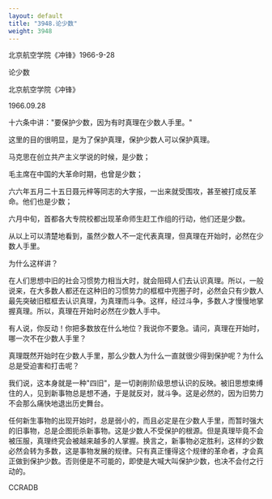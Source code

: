 ```yaml
---
layout: default
title: "3948.论少数"
weight: 3948
---
```


北京航空学院《冲锋》1966-9-28

论少数

北京航空学院《冲锋》

1966.09.28

十六条中讲："要保护少数，因为有时真理在少数人手里。"

这里的目的很明显，是为了保护真理，保护少数人可以保护真理。

马克思在创立共产主义学说的时候，是少数；

毛主席在中国的大革命时期，也曾是少数；

六六年五月二十五日聂元梓等同志的大字报，一出来就受围攻，甚至被打成反革命。他们也是少数；

六月中旬，首都各大专院校都出现革命师生赶工作组的行动，他们还是少数。

从以上可以清楚地看到，虽然少数人不一定代表真理，但真理在开始时，必然在少数人手里。

为什么这样讲？

在人们思想中旧的社会习惯势力相当大时，就会阻碍人们去认识真理。所以，一般说来，在大多数人都还在这种旧的习惯势力的框框中兜圈子时，必然会只有少数人最先突破旧框框去认识真理，为真理而斗争。这样，经过斗争，多数人才慢慢地掌握真理。所以，真理在开始时必然在少数人手中。

有人说，你反动！你把多数放在什么地位？我说你不要急。请问，真理在开始时，哪一次不在少数人手里？

真理既然开始时在少数人手里，那么少数人为什么一直就很少得到保护呢？为什么总是受迫害和打击呢？

我们说，这本身就是一种"四旧"，是一切剥削阶级思想认识的反映。被旧思想束缚住的人，见到新事物总是想不通，于是就反对，就斗争。这是必然的，因为旧势力不会那么痛快地退出历史舞台。

任何新生事物的出现开始时，总是弱小的，而且必定是在少数人手里，而暂时强大的旧事物，总是企图扼杀新事物。这是少数人不受保护的根源。但是真理毕竟不会被压服，真理终究会被越来越多的人掌握。换言之，新事物必定胜利，这样的少数必然会转为多数，这是事物发展的规律。只有真正懂得这个规律的革命者，才会真正做到保护少数。否则便是不可能的，即使是大喊大叫保护少数，也决不会付之行动的。

CCRADB

